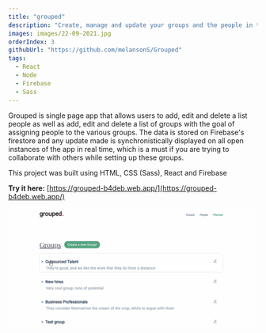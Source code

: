 ```yaml
---
title: "grouped"
description: "Create, manage and update your groups and the people in those groups on your own, or collaboratively in real time"
images: images/22-09-2021.jpg
orderIndex: 3
githubUrl: "https://github.com/melansonS/Grouped"
tags:
  - React
  - Node
  - Firebase
  - Sass
---
```


Grouped is single page app that allows users to add, edit and delete a list people as well as add, edit and delete a list of groups with the goal of assigning people to the various groups. The data is stored on Firebase's firestore and any update made is synchronistically displayed on all open instances of the app in real time, which is a must if you are trying to collaborate with others while setting up these groups.

This project was built using HTML, CSS (Sass), React and Firebase

**Try it here:** [https://grouped-b4deb.web.app/](https://grouped-b4deb.web.app/)

![demo gif](https://raw.githubusercontent.com/melansonS/Grouped/master/public/grouped-demo.gif)
